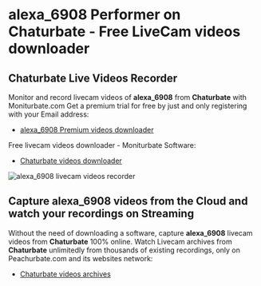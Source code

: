 # alexa_6908 Performer on Chaturbate - Free LiveCam videos downloader

## Chaturbate Live Videos Recorder

Monitor and record livecam videos of **alexa_6908** from **Chaturbate** with Moniturbate.com
Get a premium trial for free by just and only registering with your Email address:
* [alexa_6908 Premium videos downloader](https://moniturbate.com/request-demo-licence-key.html)

Free livecam videos downloader - Moniturbate Software:
* [Chaturbate videos downloader](https://moniturbate.com/moniturbate-download-software.html)

![alexa_6908 livecam videos recorder](https://peachurnet.com/templates/moniturbate-software.png)


## Capture alexa_6908 videos from the Cloud and watch your recordings on Streaming

Without the need of downloading a software, capture **alexa_6908** livecam videos from **Chaturbate** 100% online.
Watch Livecam archives from **Chaturbate** unlimitedly from thousands of existing recordings, only on Peachurbate.com and its websites network:
* [Chaturbate videos archives](https://peachurnet.com/)